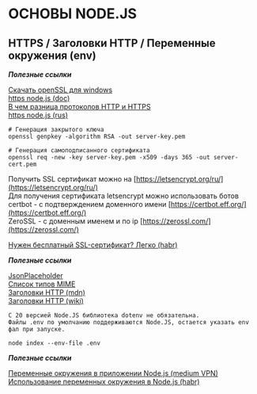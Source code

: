 # ОСНОВЫ NODE.JS

## HTTPS / Заголовки HTTP / Переменные окружения (env)

***Полезные ссылки***

[Скачать openSSL для windows](https://wiki.openssl.org/index.php/Binaries)<br />
[https node.js (doc)](https://nodejs.org/api/https.html)<br />
[В чем разница протоколов HTTP и HTTPS](https://selectel.ru/blog/http-https/)<br />
[https node.js (rus)](https://nodejsdev.ru/api/https/)<br />


    # Генерация закрытого ключа
    openssl genpkey -algorithm RSA -out server-key.pem

    # Генерация самоподписанного сертификата
    openssl req -new -key server-key.pem -x509 -days 365 -out server-cert.pem


Получить SSL сертификат можно на [https://letsencrypt.org/ru/](https://letsencrypt.org/ru/)<br/>
Для получения сертификата letsencrypt можно использовать ботов<br/>
certbot - с подтверждением доменного имени [https://certbot.eff.org/](https://certbot.eff.org/)<br/>
ZeroSSL - с доменным именем и по ip [https://zerossl.com/](https://zerossl.com/)<br/>


[Нужен бесплатный SSL-сертификат? Легко (habr)](https://habr.com/ru/articles/667158/)<br/>


***Полезные ссылки***

[JsonPlaceholder](https://jsonplaceholder.typicode.com/)<br/>
[Список типов MIME](https://developer.mozilla.org/en-US/docs/Web/HTTP/Basics_of_HTTP/MIME_types/Common_types)<br/>
[Заголовки HTTP (mdn)](https://developer.mozilla.org/en-US/docs/Web/HTTP/Headers)<br/>
[Заголовки HTTP (wiki)](https://ru.wikipedia.org/wiki/%D0%A1%D0%BF%D0%B8%D1%81%D0%BE%D0%BA_%D0%B7%D0%B0%D0%B3%D0%BE%D0%BB%D0%BE%D0%B2%D0%BA%D0%BE%D0%B2_HTTP)<br/>


    С 20 версией Node.JS библиотека dotenv не обязательна.
    Файлы .env по умолчанию поддерживаются Node.JS, остается указать env фал при запуске.

    node index --env-file .env


***Полезные ссылки***

[Переменные окружения в приложении Node.js (medium VPN)](https://medium.com/@hydrock/%D0%BF%D0%B5%D1%80%D0%B5%D0%BC%D0%B5%D0%BD%D0%BD%D1%8B%D0%B5-%D0%BE%D0%BA%D1%80%D1%83%D0%B6%D0%B5%D0%BD%D0%B8%D1%8F-%D0%B2-%D0%BF%D1%80%D0%B8%D0%BB%D0%BE%D0%B6%D0%B5%D0%BD%D0%B8%D0%B8-node-js-e9ca2131e6b6)<br/>
[Использование переменных окружения в Node.js (habr)](https://habr.com/ru/companies/ruvds/articles/351254/)<br/>
